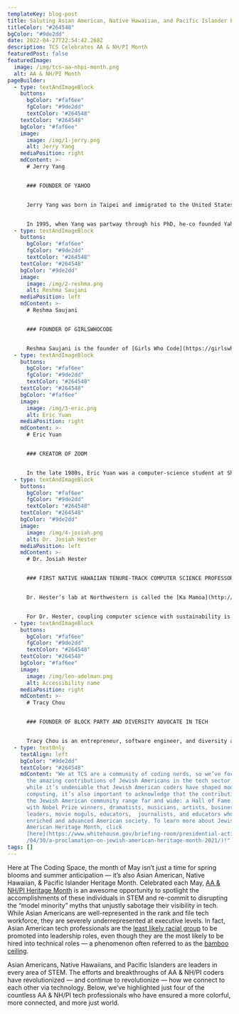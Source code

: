 ```yaml
---
templateKey: blog-post
title: Saluting Asian American, Native Hawaiian, and Pacific Islander Pioneers in STEM
titleColor: "#264548"
bgColor: "#9de2dd"
date: 2022-04-27T22:54:42.268Z
description: TCS Celebrates AA & NH/PI Month
featuredPost: false
featuredImage:
  image: /img/tcs-aa-nhpi-month.png
  alt: AA & NH/PI Month
pageBuilder:
  - type: textAndImageBlock
    buttons:
      bgColor: "#faf6ee"
      fgColor: "#9de2dd"
      textColor: "#264548"
    textColor: "#264548"
    bgColor: "#faf6ee"
    image:
      image: /img/1-jerry.png
      alt: Jerry Yang
    mediaPosition: right
    mdContent: >-
      # Jerry Yang


      ### FOUNDER OF YAHOO


      Jerry Yang was born in Taipei and immigrated to the United States in 1978. When Yang was 10, the only English word he knew was “shoe”.  “We got made fun of a lot at first,” Yang told [Fortune magazine](https://archive.fortune.com/magazines/fortune/fortune_archive/2000/03/06/275253/index.htm) about his experience growing up in the US. “I didn’t even know who the faces were on the paper money.” But Yang mastered English in just three years, graduated first in his high school class, and enrolled at Stanford, where he acquired both his bachelor’s and his master’s degree in just four years.


      In 1995, when Yang was partway through his PhD, he-co founded Yahoo! with a fellow Stanford grad student. Yahoo! was an overnight sensation. Before the dawn of search engines, it functioned as a directory—and a guide—to the amorphous and often intimidating Web, making the internet feel manageable for millions of users. After serving as Yahoo’s CEO, Yang departed to seek new challenges in 2012. He is currently investing in the next generation of technologies at his firm [AME Cloud Ventures](http://www.amecloudventures.com/), where he has supported space travel, longevity research, and more than 50 startups. To this day, Jerry Yang is credited with fomenting an Internet revolution, making the World Wide Web friendly to a broad range of everyday users — not just tech experts.
  - type: textAndImageBlock
    buttons:
      bgColor: "#faf6ee"
      fgColor: "#9de2dd"
      textColor: "#264548"
    textColor: "#264548"
    bgColor: "#9de2dd"
    image:
      image: /img/2-reshma.png
      alt: Reshma Saujani
    mediaPosition: left
    mdContent: >-
      # Reshma Saujani


      ### FOUNDER OF GIRLSWHOCODE


      Reshma Saujani is the founder of [Girls Who Code](https://girlswhocode.com/), a visionary nonprofit on a mission to close the gender gap in technology and cultivate the next generation of tech superstars. Saujani began her career as an attorney and Democratic organizer; in 2010, she became the first Indian American woman to run for U.S. Congress. During her Congressional campaign, Reshma visited local schools and witnessed the gender gap in computing classes firsthand, which led her to start Girls Who Code. Today, Girls Who Code has taught computer science to 300,000 girls and reached 500 million people worldwide through its New York Times-bestselling book series.
  - type: textAndImageBlock
    buttons:
      bgColor: "#faf6ee"
      fgColor: "#9de2dd"
      textColor: "#264548"
    textColor: "#264548"
    bgColor: "#faf6ee"
    image:
      image: /img/3-eric.png
      alt: Eric Yuan
    mediaPosition: right
    mdContent: >-
      # Eric Yuan


      ### CREATOR OF ZOOM


      In the late 1980s, Eric Yuan was a computer-science student at Shandong University. On numerous 10-hour train rides to visit his girlfriend, Yuan imagined a way to instantly see her face; as a college freshman, he developed his first piece of bespoke video telephony software. Inspired by the American dot-com boom, Yuan dreamed of moving to Silicon Valley, but his dreams were stalled when he was rejected for a visa eight times. When he was finally granted a visa in 1997, he moved to California and was hired as one of the first 20 coders at WebEx, where he became integral to building its video-conferencing platform. Eventually, Yuan began to notice deficiencies in WebEx: connectivity was unstable, audio and video would lag, and the installation process was frustrating. This led Yuan to pitch [Zoom](https://zoom.us/) — a more user-friendly video system. When the higher-ups turned him down, Yuan left to strike out on his own. Zoom was initially intended as a no-frills, highly functional conferencing platform for businesses, but the coronavirus pandemic changed all of that: in March 2020, Zoom was downloaded 2.13 million times in one day. Like Google and Skype, Zoom is now a verb as well as a noun — a symbol of its indispensability in contemporary life.
  - type: textAndImageBlock
    buttons:
      bgColor: "#faf6ee"
      fgColor: "#9de2dd"
      textColor: "#264548"
    textColor: "#264548"
    bgColor: "#9de2dd"
    image:
      image: /img/4-josiah.png
      alt: Dr. Josiah Hester
    mediaPosition: left
    mdContent: >-
      # Dr. Josiah Hester


      ### FIRST NATIVE HAWAIIAN TENURE-TRACK COMPUTER SCIENCE PROFESSOR


      Dr. Hester’s lab at Northwestern is called the [Ka Mamoa](http://kamoamoa.eecs.northwestern.edu/) lab. The name comes from Hawaiian voyaging traditions, which date back thousands of years. Hawaiians voyaged across the Pacific in open-air canoes without navigational instruments; the [mamoa](http://kamoamoa.eecs.northwestern.edu/about/) is a small indentation at the rear of the canoe, where the spirit sits to provide guidance on voyages. Dr. Hester chose this name because he considers it the role of scientists to function as a guide for society, especially when tackling global-scale challenges, such as climate change, where often the direction is unknown and the destination far off. In his lab, Dr. Hester and his team are focused on building smart electronic devices to support applications across health care, environmental stewardship, and space exploration: smart face masks that monitor respiration and mask fit, soil-powered sensors for smart cities, and [even a battery-free Game Boy](http://news.northwestern.edu/stories/2020/09/battery-free-game-boy-runs-forever/). 


      For Dr. Hester, coupling computer science with sustainability is deeply motivated by his cultural heritage. As a Native Hawaiian himself, Dr. Hester understands how Native peoples’ expertise about their home landscapes far exceeds the expertise of people with a doctoral education. In his lab, Dr. Hester champions engaging technology to address issues that Indigenous people care deeply about, thereby broadening participation in STEM.
  - type: textAndImageBlock
    buttons:
      bgColor: "#faf6ee"
      fgColor: "#9de2dd"
      textColor: "#264548"
    textColor: "#264548"
    bgColor: "#faf6ee"
    image:
      image: /img/len-adelman.png
      alt: Accessibility name
    mediaPosition: right
    mdContent: >-
      # Tracy Chou


      ### FOUNDER OF BLOCK PARTY AND DIVERSITY ADVOCATE IN TECH


      Tracy Chou is an entrepreneur, software engineer, and diversity advocate. She is currently founder and CEO of [Block Party](http://blockpartyapp.com/), working to solve abuse and harassment online. Prior to founding Block Party, Tracy was a software engineer and tech lead at Pinterest and Quora. Aside from her many accomplishments as an engineer, Chou is perhaps better-known for her tech diversity activism. In 2016, Tracy co-founded the non-profit [Project Include](https://projectinclude.org/), which works with tech startups to ensure that they are giving everyone a fair chance to succeed in tech. In 2018, Tracy co-founded the non-profit [\#MovingForward](http://venturemovingforward.org/), which works with venture capital firms to establish anti-harassment policies. For her advocacy work, Tracy has appeared on the covers of The Atlantic, WIRED, and MIT Technology Review; been named Forbes Tech 30 under 30, MIT Technology Review 35 Innovators under 35, and Fast Company Most Creative People in Business; and been profiled in Vogue, ELLE, and other media outlets. In 2022, she was honored as one of Time Magazine’s [Women of the Year](https://time.com/collection/women-of-the-year/6150549/tracy-chou/).
  - type: textOnly
    textAlign: left
    bgColor: "#9de2dd"
    textColor: "#264548"
    mdContent: "We at TCS are a community of coding nerds, so we’ve focused here on
      the amazing contributions of Jewish Americans in the tech sector. But
      while it’s undeniable that Jewish American coders have shaped modern
      computing, it’s also important to acknowledge that the contributions of
      the Jewish American community range far and wide: a Hall of Fame packed
      with Nobel Prize winners, dramatists, musicians, artists, business
      leaders, movie moguls, educators,  journalists, and educators who have
      enriched and advanced American society. To learn more about Jewish
      American Heritage Month, click
      [here](https://www.whitehouse.gov/briefing-room/presidential-actions/2021\
      /04/30/a-proclamation-on-jewish-american-heritage-month-2021/)!"
tags: []
---
```

Here at The Coding Space, the month of May isn’t just a time for spring blooms and summer anticipation — it’s also Asian American, Native Hawaiian, & Pacific Islander Heritage Month. Celebrated each May, [AA & NH/PI Heritage Month](https://asianpacificheritage.gov/) is an awesome opportunity to spotlight the accomplishments of these individuals in STEM and re-commit to disrupting the “model minority” myths that unjustly sabotage their visibility in tech. While Asian Americans are well-represented in the rank and file tech workforce, they are severely underrepresented at executive levels. In fact, Asian American tech professionals are the [least likely racial group](https://hbr.org/2018/05/asian-americans-are-the-least-likely-group-in-the-u-s-to-be-promoted-to-management) to be promoted into leadership roles, even though they are the most likely to be hired into technical roles — a phenomenon often referred to as the [bamboo ceiling](https://www.alliant.edu/blog/bamboo-ceiling-asian-americans-and-myth-model-minority).

Asian Americans, Native Hawaiians, and Pacific Islanders are leaders in every area of STEM. The efforts and breakthroughs of AA & NH/PI coders have revolutionized — and continue to revolutionize — how we connect to each other via technology. Below, we’ve highlighted just four of the countless AA & NH/PI tech professionals who have ensured a more colorful, more connected, and more just world.
